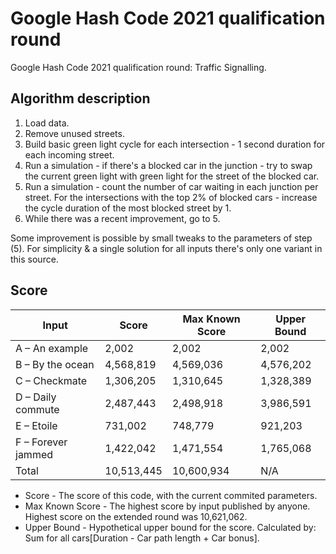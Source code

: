 # Google Hash Code 2021 qualification round

Google Hash Code 2021 qualification round: Traffic Signalling. 

## Algorithm description
1. Load data.
2. Remove unused streets.
3. Build basic green light cycle for each intersection - 1 second duration for each incoming street.
4. Run a simulation - if there's a blocked car in the junction - try to swap the current green light with green light for the street of the blocked car.
5. Run a simulation - count the number of car waiting in each junction per street. For the intersections with the top 2% of blocked cars - increase the cycle duration of the most blocked street by 1.
6. While there was a recent improvement, go to 5.

Some improvement is possible by small tweaks to the parameters of step (5). For simplicity & a single solution for all inputs there's only one variant in this source.

## Score

| Input | Score | Max Known Score | Upper Bound |
| --- | --- | --- | --- |
| A – An example | 2,002 | 2,002 | 2,002 |
| B – By the ocean | 4,568,819 | 4,569,036 | 4,576,202 |
| C – Checkmate | 1,306,205 | 1,310,645 | 1,328,389 |
| D – Daily commute | 2,487,443 | 2,498,918 | 3,986,591 |
| E – Etoile | 731,002 | 748,779 | 921,203 |
| F – Forever jammed | 1,422,042 |  1,471,554 | 1,765,068 |
| Total | 10,513,445 | 10,600,934 | N/A |

* Score - The score of this code, with the current commited parameters.
* Max Known Score - The highest score by input published by anyone. Highest score on the extended round was 10,621,062.
* Upper Bound - Hypothetical upper bound for the score. Calculated by: Sum for all cars[Duration - Car path length + Car bonus]. 
